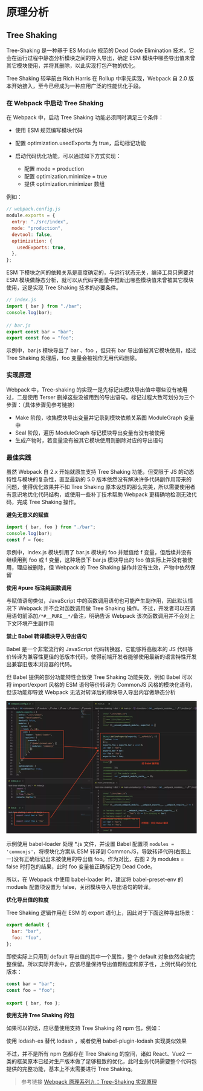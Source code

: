 # 原理分析

## Tree Shaking

Tree-Shaking 是一种基于 ES Module 规范的 Dead Code Elimination 技术，它会在运行过程中静态分析模块之间的导入导出，确定 ESM 模块中哪些导出值未曾其它模块使用，并将其删除，以此实现打包产物的优化。

Tree Shaking 较早前由 Rich Harris 在 Rollup 中率先实现，Webpack 自 2.0 版本开始接入，至今已经成为一种应用广泛的性能优化手段。

### 在 Webpack 中启动 Tree Shaking

在 Webpack 中，启动 Tree Shaking 功能必须同时满足三个条件：

- 使用 ESM 规范编写模块代码

- 配置 optimization.usedExports 为 true，启动标记功能

- 启动代码优化功能，可以通过如下方式实现：

  - 配置 mode = production
  - 配置 optimization.minimize = true
  - 提供 optimization.minimizer 数组

例如：

```js
// webpack.config.js
module.exports = {
  entry: "./src/index",
  mode: "production",
  devtool: false,
  optimization: {
    usedExports: true,
  },
};
```

ESM 下模块之间的依赖关系是高度确定的，与运行状态无关，编译工具只需要对 ESM 模块做静态分析，就可以从代码字面量中推断出哪些模块值未曾被其它模块使用，这是实现 Tree Shaking 技术的必要条件。

```js
// index.js
import { bar } from "./bar";
console.log(bar);

// bar.js
export const bar = "bar";
export const foo = "foo";
```

示例中，bar.js 模块导出了 bar 、foo ，但只有 bar 导出值被其它模块使用，经过 Tree Shaking 处理后，foo 变量会被视作无用代码删除。

### 实现原理

Webpack 中，Tree-shaking 的实现一是先标记出模块导出值中哪些没有被用过，二是使用 Terser 删掉这些没被用到的导出语句。标记过程大致可划分为三个步骤：（具体步骤见参考链接）

- Make 阶段，收集模块导出变量并记录到模块依赖关系图 ModuleGraph 变量中
- Seal 阶段，遍历 ModuleGraph 标记模块导出变量有没有被使用
- 生成产物时，若变量没有被其它模块使用则删除对应的导出语句

### 最佳实践

虽然 Webpack 自 2.x 开始就原生支持 Tree Shaking 功能，但受限于 JS 的动态特性与模块的复杂性，直至最新的 5.0 版本依然没有解决许多代码副作用带来的问题，使得优化效果并不如 Tree Shaking 原本设想的那么完美，所以需要使用者有意识地优化代码结构，或使用一些补丁技术帮助 Webpack 更精确地检测无效代码，完成 Tree Shaking 操作。

**避免无意义的赋值**

```js
import { bar, foo } from "./bar";
console.log(bar);
const f = foo;
```

示例中，index.js 模块引用了 bar.js 模块的 foo 并赋值给 f 变量，但后续并没有继续用到 foo 或 f 变量，这种场景下 bar.js 模块导出的 foo 值实际上并没有被使用，理应被删除，但 Webpack 的 Tree Shaking 操作并没有生效，产物中依然保留

**使用 #pure 标注纯函数调用**

与赋值语句类似，JavaScript 中的函数调用语句也可能产生副作用，因此默认情况下 Webpack 并不会对函数调用做 Tree Shaking 操作。不过，开发者可以在调用语句前添加`/*#__PURE__*/`备注，明确告诉 Webpack 该次函数调用并不会对上下文环境产生副作用

**禁止 Babel 转译模块导入导出语句**

Babel 是一个非常流行的 JavaScript 代码转换器，它能够将高版本的 JS 代码等价转译为兼容性更佳的低版本代码，使得前端开发者能够使用最新的语言特性开发出兼容旧版本浏览器的代码。

但 Babel 提供的部分功能特性会致使 Tree Shaking 功能失效，例如 Babel 可以将 import/export 风格的 ESM 语句等价转译为 CommonJS 风格的模块化语句，但该功能却导致 Webpack 无法对转译后的模块导入导出内容做静态分析

![](./images/principle-analysis/tree-shaking-babel.webp)

示例使用 babel-loader 处理 \*.js 文件，并设置 Babel 配置项 `modules = 'commonjs'`，将模块化方案从 ESM 转译到 CommonJS，导致转译代码(右图上一)没有正确标记出未被使用的导出值 foo。作为对比，右图 2 为 modules = false 时打包的结果，此时 foo 变量被正确标记为 Dead Code。

所以，在 Webpack 中使用 babel-loader 时，建议将 babel-preset-env 的 moduels 配置项设置为 false，关闭模块导入导出语句的转译。

**优化导出值的粒度**

Tree Shaking 逻辑作用在 ESM 的 export 语句上，因此对于下面这种导出场景：

```js
export default {
  bar: "bar",
  foo: "foo",
};
```

即使实际上只用到 default 导出值的其中一个属性，整个 default 对象依然会被完整保留。所以实际开发中，应该尽量保持导出值颗粒度和原子性，上例代码的优化版本：

```js
const bar = "bar";
const foo = "foo";

export { bar, foo };
```

**使用支持 Tree Shaking 的包**

如果可以的话，应尽量使用支持 Tree Shaking 的 npm 包，例如：

使用 lodash-es 替代 lodash ，或者使用 babel-plugin-lodash 实现类似效果

不过，并不是所有 npm 包都存在 Tree Shaking 的空间，诸如 React、Vue2 一类的框架原本已经对生产版本做了足够极致的优化，此时业务代码需要整个代码包提供的完整功能，基本上不太需要进行 Tree Shaking。

> 参考链接
> [Webpack 原理系列九：Tree-Shaking 实现原理](https://mp.weixin.qq.com/s/K5rPkiCfj1I__J6GMfUBLA)
